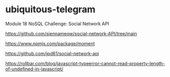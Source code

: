 # ubiquitous-telegram
Module 18 NoSQL Challenge: Social Network API

https://github.com/siennameow/social-network-API/tree/main

https://www.npmjs.com/package/moment

https://github.com/jpd61/social-network-api

https://rollbar.com/blog/javascript-typeerror-cannot-read-property-length-of-undefined-in-javascript/

